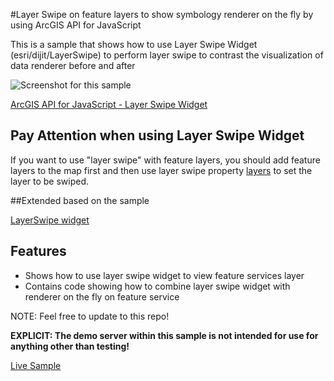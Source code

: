 #Layer Swipe on feature layers to show symbology renderer on the fly by using ArcGIS API for JavaScript

This is a sample that shows how to use Layer Swipe Widget (esri/dijit/LayerSwipe) to perform layer swipe to contrast the visualization of data renderer before and after 

![Screenshot for this sample](https://cloud.githubusercontent.com/assets/5265346/9213204/008bdf1e-4045-11e5-838e-971dae68f076.JPG)


[ArcGIS API for JavaScript - Layer Swipe Widget](https://developers.arcgis.com/javascript/jsapi/layerswipe-amd.html)

## Pay Attention when using Layer Swipe Widget
If you want to use "layer swipe" with feature layers, you should add feature layers to the map first and then use layer swipe property [layers](https://developers.arcgis.com/javascript/jsapi/layerswipe-amd.html#layers)  to set the layer to be swiped. 




##Extended based on the sample 

[LayerSwipe widget](https://developers.arcgis.com/javascript/jssamples/widget_swipe.html)

## Features

* Shows how to use layer swipe widget to view feature services layer 
* Contains code showing how to combine layer swipe widget with renderer on the fly on feature service

NOTE: Feel free to update to this repo!

**EXPLICIT: The demo server within this sample is not intended for use for anything other than testing!**

[Live Sample](http://esri.github.io/developer-support/web-js/3.x/layer-swipe-over-feature-layer/LayerSwipe.html)
